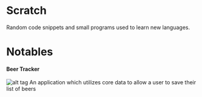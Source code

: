 # Scratch
Random code snippets and small programs used to learn new languages.

# Notables

#### Beer Tracker
![alt tag](http://i67.tinypic.com/vyky8i.png) An application which utilizes core data to allow a user to save their list of beers
